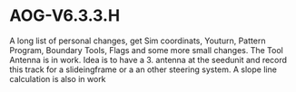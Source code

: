 # AOG-V6.3.3.H
A long list of personal changes, get Sim coordinats, Youturn, Pattern Program, Boundary Tools, Flags and some more small changes.
The Tool Antenna is in work. Idea is to have a 3. antenna at the seedunit and record this track for a slideingframe or a an other steering system.
A slope line calculation is also in work
